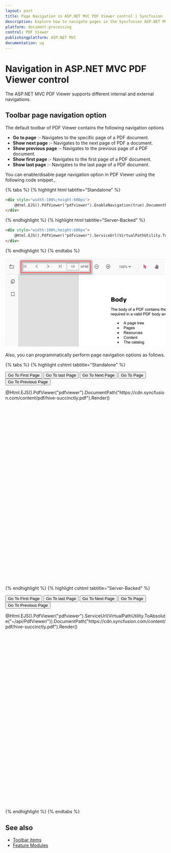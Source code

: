 ```yaml
---
layout: post
title: Page Navigation in ASP.NET MVC PDF Viewer control | Syncfusion
description: Explore how to navigate pages in the Syncfusion ASP.NET MVC PDF Viewer control using built-in options for seamless document viewing.
platform: document-processing
control: PDF Viewer
publishingplatform: ASP.NET MVC
documentation: ug
---
```


# Navigation in ASP.NET MVC PDF Viewer control

The ASP.NET MVC PDF Viewer supports different internal and external navigations.

## Toolbar page navigation option

The default toolbar of PDF Viewer contains the following navigation options

* **Go to page** :- Navigates to the specific page of a PDF document.
* **Show next page** :- Navigates to the next page of PDF a document.
* **Show previous page** :- Navigates to the previous page of a PDF document.
* **Show first page** :-  Navigates to the first page of a PDF document.
* **Show last page** :- Navigates to the last page of a PDF document.

You can enable/disable page navigation option in PDF Viewer using the following code snippet.,

{% tabs %}
{% highlight html tabtitle="Standalone" %}
```html
<div style="width:100%;height:600px">
    @Html.EJS().PdfViewer("pdfviewer").EnableNavigation(true).DocumentPath("https://cdn.syncfusion.com/content/pdf/hive-succinctly.pdf").Render()
</div>
```
{% endhighlight %}
{% highlight html tabtitle="Server-Backed" %}
```html
<div style="width:100%;height:600px">
    @Html.EJS().PdfViewer("pdfviewer").ServiceUrl(VirtualPathUtility.ToAbsolute("~/api/PdfViewer/")).EnableNavigation(true).DocumentPath("https://cdn.syncfusion.com/content/pdf/hive-succinctly.pdf").Render()
</div>
```
{% endhighlight %}
{% endtabs %}

![Alt text](../images/navigation.png)

Also, you can programmatically perform page navigation options as follows.

{% tabs %}
{% highlight cshtml tabtitle="Standalone" %}

<button id="goToFirstPage" onclick="goToFirstPage()">Go To First Page</button>
<button id="goToLastPage" onclick="goToLastPage()">Go To last Page</button>
<button id="goToNextPage" onclick="goToNextPage()">Go To Next Page</button>
<button id="goToPage" onclick="goToPage()">Go To Page</button>
<button id="goToPreviousPage" onclick="goToPreviousPage()">Go To Previous Page</button>

<div style="width:100%;height:600px">
    @Html.EJS().PdfViewer("pdfviewer").DocumentPath("https://cdn.syncfusion.com/content/pdf/hive-succinctly.pdf").Render()
</div>

<script>
    function goToFirstPage() {
        var pdfViewer = document.getElementById('pdfviewer').ej2_instances[0];
        pdfViewer.navigation.goToFirstPage();
    }
    function goToLastPage() {
        var pdfViewer = document.getElementById('pdfviewer').ej2_instances[0];
        pdfViewer.navigation.goToLastPage();
    }
    function goToNextPage() {
        var pdfViewer = document.getElementById('pdfviewer').ej2_instances[0];
        pdfViewer.navigation.goToNextPage();
    }
    function goToPage() {
        var pdfViewer = document.getElementById('pdfviewer').ej2_instances[0];
        pdfViewer.navigation.goToPage(4);
    }
    function goToPreviousPage() {
        var pdfViewer = document.getElementById('pdfviewer').ej2_instances[0];
        pdfViewer.navigation.goToPreviousPage();
    }
</script>

{% endhighlight %}
{% highlight cshtml tabtitle="Server-Backed" %}

<button id="goToFirstPage" onclick="goToFirstPage()">Go To First Page</button>
<button id="goToLastPage" onclick="goToLastPage()">Go To last Page</button>
<button id="goToNextPage" onclick="goToNextPage()">Go To Next Page</button>
<button id="goToPage" onclick="goToPage()">Go To Page</button>
<button id="goToPreviousPage" onclick="goToPreviousPage()">Go To Previous Page</button>

<div style="width:100%;height:600px">
    @Html.EJS().PdfViewer("pdfviewer").ServiceUrl(VirtualPathUtility.ToAbsolute("~/api/PdfViewer/")).DocumentPath("https://cdn.syncfusion.com/content/pdf/hive-succinctly.pdf").Render()
</div>

<script>
    function goToFirstPage() {
        var pdfViewer = document.getElementById('pdfviewer').ej2_instances[0];
        pdfViewer.navigation.goToFirstPage();
    }
    function goToLastPage() {
        var pdfViewer = document.getElementById('pdfviewer').ej2_instances[0];
        pdfViewer.navigation.goToLastPage();
    }
    function goToNextPage() {
        var pdfViewer = document.getElementById('pdfviewer').ej2_instances[0];
        pdfViewer.navigation.goToNextPage();
    }
    function goToPage() {
        var pdfViewer = document.getElementById('pdfviewer').ej2_instances[0];
        pdfViewer.navigation.goToPage(4);
    }
    function goToPreviousPage() {
        var pdfViewer = document.getElementById('pdfviewer').ej2_instances[0];
        pdfViewer.navigation.goToPreviousPage();
    }
</script>

{% endhighlight %}
{% endtabs %}

## See also

* [Toolbar items](../toolbar-customization/)
* [Feature Modules](../feature-module)

